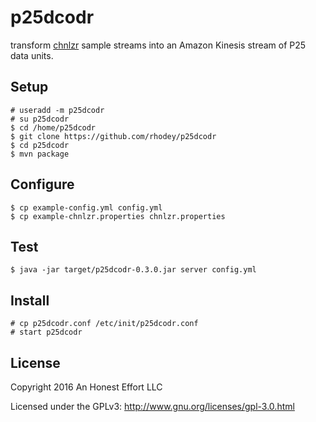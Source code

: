 # p25dcodr

transform [chnlzr](https://github.com/rhodey/chnlzr-server) sample streams into
an Amazon Kinesis stream of P25 data units.

## Setup
```
# useradd -m p25dcodr
# su p25dcodr
$ cd /home/p25dcodr
$ git clone https://github.com/rhodey/p25dcodr
$ cd p25dcodr
$ mvn package
```

## Configure
```
$ cp example-config.yml config.yml
$ cp example-chnlzr.properties chnlzr.properties
```

## Test
```
$ java -jar target/p25dcodr-0.3.0.jar server config.yml
```

## Install
```
# cp p25dcodr.conf /etc/init/p25dcodr.conf
# start p25dcodr
```

## License

Copyright 2016 An Honest Effort LLC

Licensed under the GPLv3: http://www.gnu.org/licenses/gpl-3.0.html
